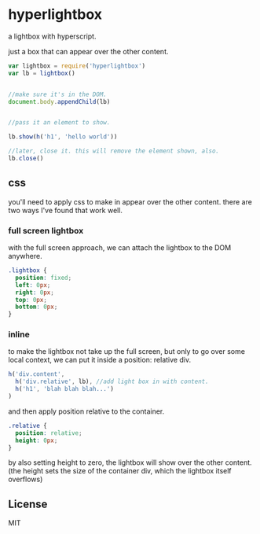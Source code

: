 # hyperlightbox

a lightbox with hyperscript.

just a box that can appear over the other content.

``` js
var lightbox = require('hyperlightbox')
var lb = lightbox()


//make sure it's in the DOM.
document.body.appendChild(lb)


//pass it an element to show.

lb.show(h('h1', 'hello world'))

//later, close it. this will remove the element shown, also.
lb.close()
```

## css

you'll need to apply css to make in appear over the other content.
there are two ways I've found that work well.

### full screen lightbox

with the full screen approach, we can attach the lightbox to the DOM
anywhere.

``` css
.lightbox {
  position: fixed;
  left: 0px;
  right: 0px;
  top: 0px;
  bottom: 0px;
}
```

### inline

to make the lightbox not take up the full screen, but only to go over some local context,
we can put it inside a position: relative div.

``` js
h('div.content',
  h('div.relative', lb), //add light box in with content.
  h('h1', 'blah blah blah...')
)
```

and then apply position relative to the container.

``` css
.relative {
  position: relative;
  height: 0px;
}
```

by also setting height to zero, the lightbox will show over the other content.
(the height sets the size of the container div, which the lightbox itself overflows)

## License

MIT


